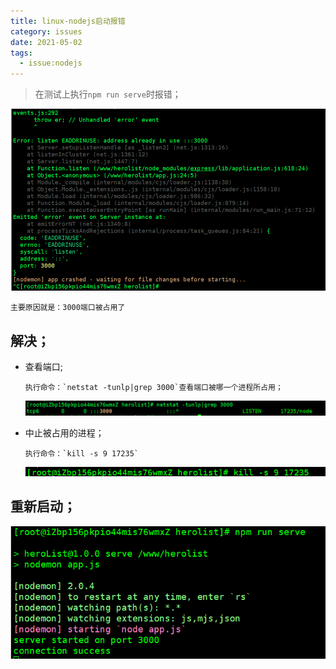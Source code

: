 ```yaml
---
title: linux-nodejs启动报错
category: issues
date: 2021-05-02
tags:
  - issue:nodejs
---
```


> 在测试上执行`npm run serve`时报错；

![1594656712548](assets/1594656712548.png)

```
主要原因就是：3000端口被占用了
```

## 解决；

- 查看端口;

  ```
  执行命令：`netstat -tunlp|grep 3000`查看端口被哪一个进程所占用；
  ```

  ![1594656900946](assets/1594656900946.png)

- 中止被占用的进程；

  ```
  执行命令：`kill -s 9 17235`
  ```

  ![1594656974877](assets/1594656974877.png)

## 重新启动；

![1594657233290](assets/1594657233290.png)

  

